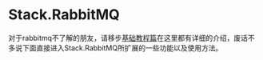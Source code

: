 # Stack.RabbitMQ  
对于rabbitmq不了解的朋友，请移步[基础教程篇](https://github.com/tingli1991/Stack.RabbitMQ/blob/master/%E5%9F%BA%E7%A1%80%E6%95%99%E7%A8%8B.md)在这里都有详细的介绍，废话不多说下面直接进入Stack.RabbitMQ所扩展的一些功能以及使用方法。  




